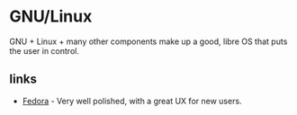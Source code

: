 # GNU/Linux

GNU + Linux + many other components make up a good, libre OS that puts the user in control. 

## links

- [Fedora](https://fedoraproject.org/) - Very well polished, with a great UX for new users.